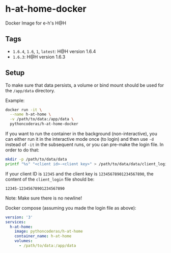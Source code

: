 # h-at-home-docker

Docker Image for e-h's H@H

## Tags

- `1.6.4`, `1.6`, `1`, `latest`: H@H version 1.6.4
- `1.6.3`: H@H version 1.6.3

## Setup

To make sure that data persists, a volume or bind mount should be used for the `/app/data` directory.

Example:

```bash
docker run -it \
  --name h-at-home \
  -v /path/to/data:/app/data \
  pythoncoderas/h-at-home-docker
```

If you want to run the container in the background (non-interactive), you can either run it in the interactive mode once (to login) and then use `-d` instead of `-it` in the subsequent runs, or you can pre-make the login file. In order to do that:

```bash
mkdir -p /path/to/data/data
printf "%s" "<client id>-<client key>" > /path/to/data/data/client_login
```

If your client ID is `12345` and the client key is `12345678901234567890`, the content of the `client_login` file should be:

```plaintext
12345-12345678901234567890
```

Note: Make sure there is no newline!

Docker compose (assuming you made the login file as above):

```yaml
version: '3'
services:
  h-at-home:
    image: pythoncoderas/h-at-home
    container_name: h-at-home
    volumes:
      - /path/to/data:/app/data
```
